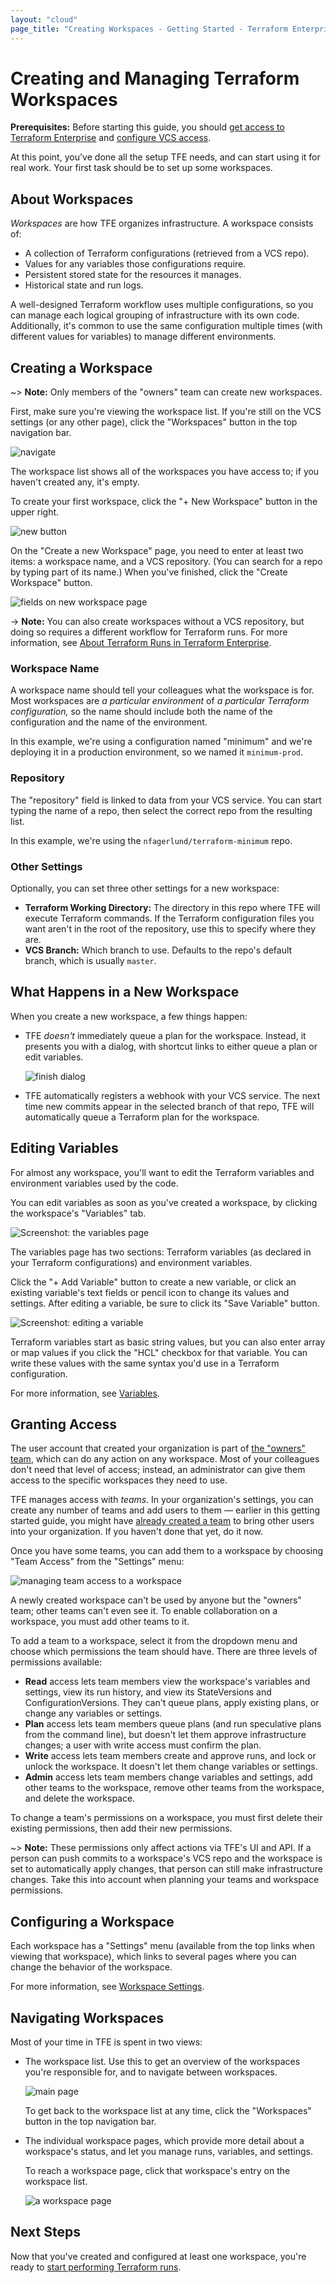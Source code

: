 ```yaml
---
layout: "cloud"
page_title: "Creating Workspaces - Getting Started - Terraform Enterprise"
---
```


# Creating and Managing Terraform Workspaces

**Prerequisites:** Before starting this guide, you should [get access to Terraform Enterprise](./access.html) and [configure VCS access](./vcs.html).

At this point, you've done all the setup TFE needs, and can start using it for real work. Your first task should be to set up some workspaces.

## About Workspaces

_Workspaces_ are how TFE organizes infrastructure. A workspace consists of:

- A collection of Terraform configurations (retrieved from a VCS repo).
- Values for any variables those configurations require.
- Persistent stored state for the resources it manages.
- Historical state and run logs.

A well-designed Terraform workflow uses multiple configurations, so you can manage each logical grouping of infrastructure with its own code. Additionally, it's common to use the same configuration multiple times (with different values for variables) to manage different environments.

## Creating a Workspace

~> **Note:** Only members of the "owners" team can create new workspaces.

First, make sure you're viewing the workspace list. If you're still on the VCS settings (or any other page), click the "Workspaces" button in the top navigation bar.

![navigate](./images/work-navigate.png)

The workspace list shows all of the workspaces you have access to; if you haven't created any, it's empty.

To create your first workspace, click the "+ New Workspace" button in the upper right.

![new button](./images/work-new-button.png)

On the "Create a new Workspace" page, you need to enter at least two items: a workspace name, and a VCS repository. (You can search for a repo by typing part of its name.) When you've finished, click the "Create Workspace" button.

![fields on new workspace page](../workspaces/images/creating-fields.png)

-> **Note:** You can also create workspaces without a VCS repository, but doing so requires a different workflow for Terraform runs. For more information, see [About Terraform Runs in Terraform Enterprise](../run/index.html).

### Workspace Name

A workspace name should tell your colleagues what the workspace is for. Most workspaces are _a particular environment_ of _a particular Terraform configuration,_ so the name should include both the name of the configuration and the name of the environment.

In this example, we're using a configuration named "minimum" and we're deploying it in a production environment, so we named it `minimum-prod`.

### Repository

The "repository" field is linked to data from your VCS service. You can start typing the name of a repo, then select the correct repo from the resulting list.

In this example, we're using the `nfagerlund/terraform-minimum` repo.

### Other Settings

Optionally, you can set three other settings for a new workspace:

- **Terraform Working Directory:** The directory in this repo where TFE will execute Terraform commands. If the Terraform configuration files you want aren't in the root of the repository, use this to specify where they are.
- **VCS Branch:** Which branch to use. Defaults to the repo's default branch, which is usually `master`.

## What Happens in a New Workspace

When you create a new workspace, a few things happen:

- TFE _doesn't_ immediately queue a plan for the workspace. Instead, it presents you with a dialog, with shortcut links to either queue a plan or edit variables.

    ![finish dialog](./images/work-finished.png)
- TFE automatically registers a webhook with your VCS service. The next time new commits appear in the selected branch of that repo, TFE will automatically queue a Terraform plan for the workspace.

## Editing Variables

For almost any workspace, you'll want to edit the Terraform variables and environment variables used by the code.

You can edit variables as soon as you've created a workspace, by clicking the workspace's "Variables" tab.

![Screenshot: the variables page](../workspaces/images/vars.png)

The variables page has two sections: Terraform variables (as declared in your Terraform configurations) and environment variables.

Click the "+ Add Variable" button to create a new variable, or click an existing variable's text fields or pencil icon to change its values and settings. After editing a variable, be sure to click its "Save Variable" button.

![Screenshot: editing a variable](../workspaces/images/vars-edit.png)

Terraform variables start as basic string values, but you can also enter array or map values if you click the "HCL" checkbox for that variable. You can write these values with the same syntax you'd use in a Terraform configuration.

For more information, see [Variables](../workspaces/variables.html).

## Granting Access

The user account that created your organization is part of [the "owners" team](../users-teams-organizations/teams.html#the-owners-team), which can do any action on any workspace. Most of your colleagues don't need that level of access; instead, an administrator can give them access to the specific workspaces they need to use.

TFE manages access with _teams._ In your organization's settings, you can create any number of teams and add users to them — earlier in this getting started guide, you might have [already created a team](./access.html#adding-other-users-to-an-organization) to bring other users into your organization. If you haven't done that yet, do it now.

Once you have some teams, you can add them to a workspace by choosing "Team Access" from the "Settings" menu:

![managing team access to a workspace](../workspaces/images/access.png)

A newly created workspace can't be used by anyone but the "owners" team; other teams can't even see it. To enable collaboration on a workspace, you must add other teams to it.

To add a team to a workspace, select it from the dropdown menu and choose which permissions the team should have. There are three levels of permissions available:

- **Read** access lets team members view the workspace's variables and settings, view its run history, and view its StateVersions and ConfigurationVersions. They can't queue plans, apply existing plans, or change any variables or settings.
- **Plan** access lets team members queue plans (and run speculative plans from the command line), but doesn't let them approve infrastructure changes; a user with write access must confirm the plan.
- **Write** access lets team members create and approve runs, and lock or unlock the workspace. It doesn't let them change variables or settings.
- **Admin** access lets team members change variables and settings, add other teams to the workspace, remove other teams from the workspace, and delete the workspace.

To change a team's permissions on a workspace, you must first delete their existing permissions, then add their new permissions.

~> **Note:** These permissions only affect actions via TFE's UI and API. If a person can push commits to a workspace's VCS repo and the workspace is set to automatically apply changes, that person can still make infrastructure changes. Take this into account when planning your teams and workspace permissions.

## Configuring a Workspace

Each workspace has a "Settings" menu (available from the top links when viewing that workspace), which links to several pages where you can change the behavior of the workspace.

For more information, see [Workspace Settings](../workspaces/settings.html).

## Navigating Workspaces

Most of your time in TFE is spent in two views:

* The workspace list. Use this to get an overview of the workspaces you're responsible for, and to navigate between workspaces.

    ![main page](../workspaces/images/index-list.png)

    To get back to the workspace list at any time, click the "Workspaces" button in the top navigation bar.
* The individual workspace pages, which provide more detail about a workspace's status, and let you manage runs, variables, and settings.

    To reach a workspace page, click that workspace's entry on the workspace list.

    ![a workspace page](./images/work-workspacepage.png)

## Next Steps

Now that you've created and configured at least one workspace, you're ready to [start performing Terraform runs](./runs.html).
